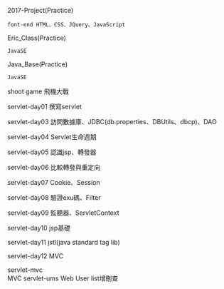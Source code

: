 2017-Project(Practice)
	
	font-end HTML、CSS、JQuery、JavaScript
	
Eric_Class(Practice)
	
	JavaSE
	
Java_Base(Practice)	

	JavaSE


	
shoot game
		飛機大戰

servlet-day01 
		撰寫servlet

servlet-day03 
		訪問數據庫、JDBC(db.properties、DBUtils、dbcp)、DAO

servlet-day04 
		Servlet生命週期

servlet-day05 
		認識jsp、轉發器

servlet-day06 
		比較轉發與重定向

servlet-day07 
		Cookie、Session

servlet-day08 
		驗證exu碼、Filter

servlet-day09 
		監聽器、ServletContext

servlet-day10 
		jsp基礎

servlet-day11 
		jstl(java standard tag lib)

servlet-day12 
		MVC




servlet-mvc 	
		MVC
servlet-ums 
		Web User list增刪查
	
